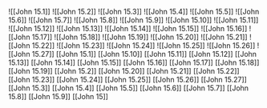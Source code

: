 ![[John 15.1]]
![[John 15.2]]
![[John 15.3]]
![[John 15.4]]
![[John 15.5]]
![[John 15.6]]
![[John 15.7]]
![[John 15.8]]
![[John 15.9]]
![[John 15.10]]
![[John 15.11]]
![[John 15.12]]
![[John 15.13]]
![[John 15.14]]
![[John 15.15]]
![[John 15.16]]
![[John 15.17]]
![[John 15.18]]
![[John 15.19]]
![[John 15.20]]
![[John 15.21]]
![[John 15.22]]
![[John 15.23]]
![[John 15.24]]
![[John 15.25]]
![[John 15.26]]
![[John 15.27]]
[[John 15.1]]
[[John 15.10]]
[[John 15.11]]
[[John 15.12]]
[[John 15.13]]
[[John 15.14]]
[[John 15.15]]
[[John 15.16]]
[[John 15.17]]
[[John 15.18]]
[[John 15.19]]
[[John 15.2]]
[[John 15.20]]
[[John 15.21]]
[[John 15.22]]
[[John 15.23]]
[[John 15.24]]
[[John 15.25]]
[[John 15.26]]
[[John 15.27]]
[[John 15.3]]
[[John 15.4]]
[[John 15.5]]
[[John 15.6]]
[[John 15.7]]
[[John 15.8]]
[[John 15.9]]
[[John 15]]
